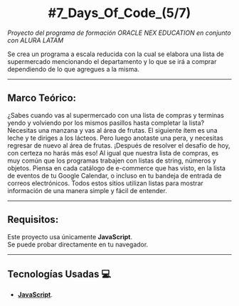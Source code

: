 <h1 align="center">#7_Days_Of_Code_(5/7)</h1>

  *Proyecto del programa de formación ORACLE NEX EDUCATION en conjunto con ALURA LATAM*

Se crea un programa a escala reducida con la cual se elabora una lista de supermercado mencionando el departamento y lo que se irá a comprar
dependiendo de lo que agregues a la misma.

---

## Marco Teórico:

¿Sabes cuando vas al supermercado con una lista de compras y terminas yendo y volviendo por los mismos pasillos hasta completar la lista?
Necesitas una manzana y vas al área de frutas. El siguiente ítem es una leche y te diriges a los lácteos. Pero luego anotaste una pera, y necesitas regresar de nuevo al área de frutas. 
¡Después de resolver el desafío de hoy, con certeza no harás más eso!
Al igual que nuestra lista de compras, es muy común que los programas trabajen con listas de string, números y objetos.
Piensa en cada catálogo de e-commerce que has visto, en la lista de eventos de tu Google Calendar,
o incluso en tu bandeja de entrada de correos electrónicos. Todos estos sitios utilizan listas para mostrar información de una manera simple y fácil de entender.

---

## Requisitos:

Este proyecto usa únicamente **JavaScript**.  
Se puede probar directamente en tu navegador.

---

## Tecnologías Usadas 💻

- **[JavaScript](https://developer.mozilla.org/es/docs/Web/JavaScript)**.
